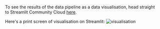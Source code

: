 To see the results of the data pipeline as a data visualisation, head straight to Streamlit Community Cloud [here](https://yingxie24-nyc-yellow-taxi-visualisation-qwnwcf.streamlit.app/).

Here's a print screen of visualisation on Streamlit:
![visualisation](https://github.com/user-attachments/assets/0daacf80-1766-4b1d-a01b-e6416dd823a4)

